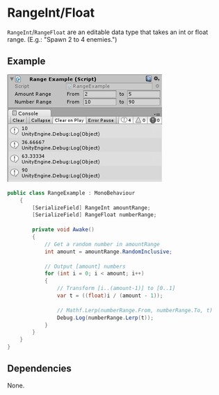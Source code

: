 # RangeInt/Float

`RangeInt`/`RangeFloat` are an editable data type that takes an int or float range. (E.g.: "Spawn 2 to 4 enemies.")

## Example

![RangeExample Editor Screenshot](../_Images/RangeExample.png)

```C#
public class RangeExample : MonoBehaviour
    {
        [SerializeField] RangeInt amountRange;
        [SerializeField] RangeFloat numberRange;

        private void Awake()
        {
            // Get a random number in amountRange
            int amount = amountRange.RandomInclusive;

            // Output [amount] numbers
            for (int i = 0; i < amount; i++)
            {
                // Transform [i..(amount-1)] to [0..1]
                var t = ((float)i / (amount - 1));

                // Mathf.Lerp(numberRange.From, numberRange.To, t)
                Debug.Log(numberRange.Lerp(t));
            }
        }
    }
}
```

## Dependencies

None.